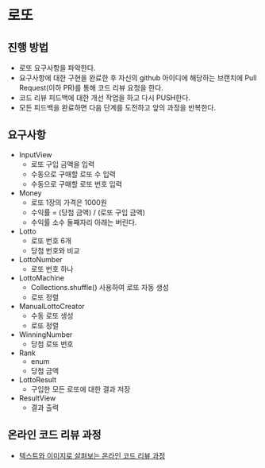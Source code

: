 # 로또
## 진행 방법
* 로또 요구사항을 파악한다.
* 요구사항에 대한 구현을 완료한 후 자신의 github 아이디에 해당하는 브랜치에 Pull Request(이하 PR)를 통해 코드 리뷰 요청을 한다.
* 코드 리뷰 피드백에 대한 개선 작업을 하고 다시 PUSH한다.
* 모든 피드백을 완료하면 다음 단계를 도전하고 앞의 과정을 반복한다.

## 요구사항
* InputView
    * 로또 구입 금액을 입력
    * 수동으로 구매할 로또 수 입력
    * 수동으로 구매할 로또 번호 입력  
* Money
    * 로또 1장의 가격은 1000원
    * 수익률 = (당첨 금액) / (로또 구입 금액)
    * 수익률 소수 둘째자리 아래는 버린다.
* Lotto
    * 로또 번호 6개
    * 당첨 번호와 비교
* LottoNumber
    * 로또 번호 하나
* LottoMachine
    * Collections.shuffle() 사용하여 로또 자동 생성
    * 로또 정렬
* ManualLottoCreator
    * 수동 로또 생성
    * 로또 정렬
* WinningNumber
    * 당첨 로또 번호
* Rank
    * enum
    * 당첨 금액
* LottoResult
    * 구입한 모든 로또에 대한 결과 저장
* ResultView
    * 결과 출력

## 온라인 코드 리뷰 과정
* [텍스트와 이미지로 살펴보는 온라인 코드 리뷰 과정](https://github.com/next-step/nextstep-docs/tree/master/codereview)
